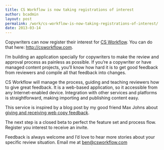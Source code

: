 ```yaml
---
title: CS Workflow is now taking registrations of interest
author: bcadmin
layout: post
permalink: /work/cs-workflow-is-now-taking-registrations-of-interest/
date: 2013-03-14
---
```

Copywriters can now register their interest for <a href="http://csworkflow.com" target="_blank">CS Workflow</a>. You can do that here: <a href="http://csworkflow.com" target="_blank">http://csworkflow.com</a>.

I&#8217;m building an application specially for copywriters to make the review and approval process as painless as possible. If you&#8217;re a copywriter or have managed content projects, you&#8217;ll know how hard it is to get good feedback from reviewers and compile all that feedback into changes.

CS Workflow will manage the process, guiding and teaching reviewers how to give great feedback. It is a web-based application, so it accessible from any Internet-enabled device. Integration with other services and platforms is straightforward, making importing and publishing content easy.

This service is inspired by a blog post by my good friend Max Johns about <a href="http://contentistheweb.com/giving-and-receiving-expert-feedback-on-web-copy" target="_blank">giving and receiving web copy feedback</a>.

The next step is a closed beta to perfect the feature set and process flow. Register you interest to receive an invite.

Feedback is always welcome and I&#8217;d love to hear more stories about your specific review situation. Email me at ben@csworkflow.com
